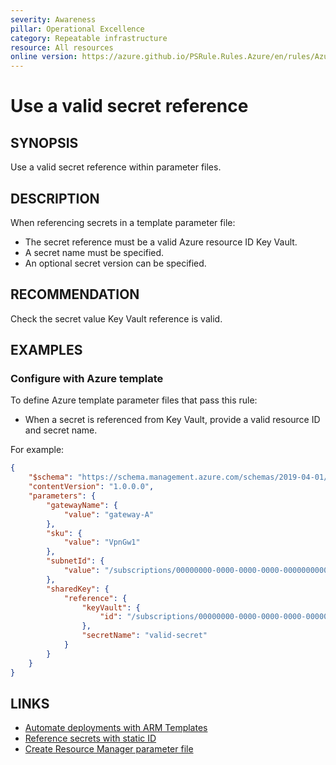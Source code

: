 ```yaml
---
severity: Awareness
pillar: Operational Excellence
category: Repeatable infrastructure
resource: All resources
online version: https://azure.github.io/PSRule.Rules.Azure/en/rules/Azure.Template.ValidSecretRef/
---
```


# Use a valid secret reference

## SYNOPSIS

Use a valid secret reference within parameter files.

## DESCRIPTION

When referencing secrets in a template parameter file:

- The secret reference must be a valid Azure resource ID Key Vault.
- A secret name must be specified.
- An optional secret version can be specified.

## RECOMMENDATION

Check the secret value Key Vault reference is valid.

## EXAMPLES

### Configure with Azure template

To define Azure template parameter files that pass this rule:

- When a secret is referenced from Key Vault, provide a valid resource ID and secret name.

For example:

```json
{
    "$schema": "https://schema.management.azure.com/schemas/2019-04-01/deploymentParameters.json#",
    "contentVersion": "1.0.0.0",
    "parameters": {
        "gatewayName": {
            "value": "gateway-A"
        },
        "sku": {
            "value": "VpnGw1"
        },
        "subnetId": {
            "value": "/subscriptions/00000000-0000-0000-0000-000000000000/resourceGroups/test-rg/providers/Microsoft.Network/virtualNetworks/vnet-A/subnets/GatewaySubnet"
        },
        "sharedKey": {
            "reference": {
                "keyVault": {
                    "id": "/subscriptions/00000000-0000-0000-0000-000000000000/resourceGroups/test-rg/providers/Microsoft.KeyVault/vaults/kv-001"
                },
                "secretName": "valid-secret"
            }
        }
    }
}
```

## LINKS

- [Automate deployments with ARM Templates](https://learn.microsoft.com/azure/architecture/framework/devops/automation-infrastructure#automate-deployments-with-arm-templates)
- [Reference secrets with static ID](https://docs.microsoft.com/azure/azure-resource-manager/templates/key-vault-parameter#reference-secrets-with-static-id)
- [Create Resource Manager parameter file](https://docs.microsoft.com/azure/azure-resource-manager/templates/parameter-files)
